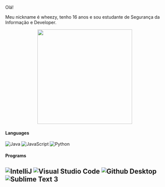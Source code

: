Olá!

Meu nickname é wheezy, tenho 16 anos e sou estudante de Segurança da Informação e Developer.


<p align="center">
    <img height="300em" src="https://user-images.githubusercontent.com/62043732/115986777-3e0b5f00-a588-11eb-8b42-a20dc086e4ea.gif"/>
</p>

#### Languages
  ![Java](https://img.shields.io/badge/Java-ED8B00?style=for-the-badge&logo=java&logoColor=white)
 ![JavaScript](https://img.shields.io/badge/JavaScript-F7DF1E?style=for-the-badge&logo=javascript&logoColor=black)
  ![Python](https://img.shields.io/badge/Python-14354C?style=for-the-badge&logo=python&logoColor=white)

#### Programs
  ![IntelliJ](https://img.shields.io/badge/IntelliJ-black?style=for-the-badge&logo=intellij-idea&logoColor=blue)
  ![Visual Studio Code](https://img.shields.io/badge/VSCode-008B8B?style=for-the-badge&logo=visual-studio-code&logoColor=blue)
  ![Github Desktop](https://img.shields.io/badge/GitHub_Desktop-inactive?style=for-the-badge&logo=github&logoColor=black)
  ![Sublime Text 3](https://img.shields.io/badge/Sublime_Text_3-grey?style=for-the-badge&logo=sublime-text&logoColor=yellow)
---
